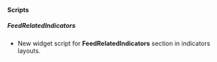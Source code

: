 
#### Scripts
##### FeedRelatedIndicators
- New widget script for **FeedRelatedIndicators** section in indicators layouts.
